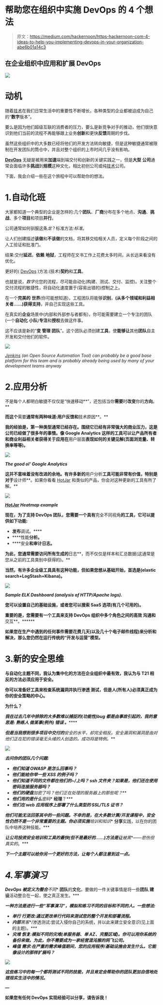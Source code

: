 # 帮助您在组织中实施 DevOps 的 4 个想法

> 原文：<https://medium.com/hackernoon/https-hackernoon-com-4-ideas-to-help-you-implementing-devops-in-your-organization-abe6b01a14c3>

## 在企业组织中应用和扩展 DevOps

![](img/62fb16fcd14e30e8b9cf9a5910e0211b.png)

# 动机

随着[技术](https://hackernoon.com/tagged/technology)在我们日常生活中的重要性不断增长，各种类型的企业都被迫成为自己的“**数字**版本”。

要么是因为他们超级互联的消费者的压力，要么是新竞争对手的推动，他们很快意识到他们当前的流程不再能够跟上业务**创新**和更快**反馈**周期的步伐。

虽然这些组织中的大多数已经将他们的开发方法转向敏捷，但是这种敏捷通常被限制在开发团队的筒仓中，并且对整个组织的上市时间几乎没有影响。

[**DevOps**](https://hackernoon.com/tagged/devops) 无疑是被用来**加速**端到端交付和创新的关键实践之一，但是**大型** **公司**通常会面临许多**挑战**到**规模**这种文化，相比初创公司或纯[技术](https://hackernoon.com/tagged/technology)公司。

下面，我会介绍一些在这个旅程中可以帮助你的想法。

# 1.自动化班

大家都知道一个典型的企业是怎样的:几个**团队**、**厂商**分布在多个地点、**沟通**、**挑战**、多个**项目**和项目**并行**。

公司通常如何驯服这条*龙*？标准方法:*标准*。

让人们创建描述**该做**和**不该做**的文档，将其移交给相关人员，定义每个阶段之间的人工验证和批准门。

结果:交付**延迟**，**依赖** **地狱**，工程师在文书工作上花费太多时间，从长远来看没有优化。

更好的( [DevOps](https://hackernoon.com/tagged/devops) )方法:(技术)**契约**和**工具**。

也就是说，*数字化*您的流程，尽可能自动化(构建、测试、交付、监控)。关注整个交付流程的敏捷性，将自动化速度置于(容易出错的)控制之上。

在一个**完美的** **世界**(你可能想知道)，工程团队将能够**识别**，**(从多个领域和利益相关者……)获得支持**，并自己实现这些工具。

在真实的**企业**场景中(内部和外部参与者都有)，你可能需要建立一个专注的团队(一个**自动化** **小队**)**专注**和**授权**去做这件事。

这不应该是新的“**变** **管理** **团队**”。这个团队必须创建**工具**，使**能够让**其他**团队**自主开发和交付他们的软件。

![](img/d1fcab27fde9fdb4c041ae41642c16e6.png)

[*Jenkins*](https://jenkins.io/) *(an Open Source Automation Tool) can probably be a good base platform for this team and is probably already being used by many of your development teams anyway*

# 2.应用分析

不是每个人都明白敏捷不仅仅是“快速移动**”，还包括当你**需要**时**改变**你的**方向**。**

**而这个**需要**通常有两种味道:**用户反馈**和**技术原因**。**

**我的经验是，第一种类型通常已经存在。围绕它已经有非常强大的商业压力，这是公司已经做了很多年的事情。像 **Google Analytics** 这样的工具可以让产品所有者和商业利益相关者获得关于应用在**用户层面**表现如何的关键见解(页面浏览量、转换率等等)。**

**![](img/6d508005e342d4a89010cafaacf97b2c.png)**

***The good ol’ Google Analytics***

**这并不意味着没有改进的余地。有许多新的**用户分析**工具可能非常有价值，特别是对于**设计师**。如果你看看 [HotJar](https://alternativeto.net/software/hotjar-insights/) 和类似的产品，你会对这种更新的工具有所了解。**

**![](img/8a01f355dbbf36a9244f7f54aff029c3.png)**

**[*HotJar*](https://www.hotjar.com/) *Heatmap example***

**现在，为了支持 DevOps 团队，您需要一个具有**完全不同视角**的工具，它可以提供如下功能:**

*   **发布**调试。****
*   ****性能**分析。**
*   ****安全**和审计日志。**

**为此，您通常需要访问所有生成的**日志**，而不仅仅是样本和汇总数据(这通常是您从之前的工具类别中获得的)。**

**当然，有许多企业级工具具有这种功能，但如果您想从基础开始，首选是[](https://www.elastic.co/webinars/introduction-elk-stack)****(elastic search+LogStash+Kibana)。******

******![](img/edd0490fc45594410e5e686bd1f55e77.png)******

*******Sample ELK Dashboard (analysis of HTTP/Apache logs).*******

******您可以设置自己的基础设施，或者您可以搜索 SaaS 选项(有几个可用的)。******

******重要的是，您需要有一个工具来支持 DevOps 组织中多个角色之间的**高效** **沟通**和**交互**。******

****如果您在生产中遇到的任何**事件**需要花费**几天**(以及几十个电子邮件线程)来分析和解决，那么您仍然在运行传统的“开发与运营”模型。****

# ****3.新的安全思维****

****与自动化主题不同，我认为集中化的方法在企业组织中最有效，我认为与 T21 相反的方法必须应用于安全。****

****你可以准备好**工具**来检查系统漏洞并执行**渗透** **测试**，但是人(所有人)必须真正成为你的安全策略的中心。****

******为什么？******

****我在过去几年中排除的大多数难以捕捉的(**功能性)**bug 都是由**事故**引起的，我的意思是: ***熟练*****人*** *做某事(例外)* ***错误*** 。*******

***但是当我想到很多项目中交付的**安全**的水平，却完全相反。安全**漏洞**和**漏洞**是由对他们正在犯的**错误**毫无头绪的人创造的。成功将是特例。***

***![](img/4fe840101adcd627acad79eb5f164a8f.png)***

***去问你的团队几个问题:***

*   ***他们知道 OWASP 是怎么回事吗？***
*   ***他们能给你举一些 XSS 的例子吗？***
*   ***他们知道不同的文件都在他们的~/上吗？ **ssh** 文件夹？如果是，他们还在使用密码连接服务器吗？***
*   ***他们的硬盘**加密了**吗？他们正在处理的服务器上的那些呢？***
*   ***他们用的是什么**密码** **经理**？***
*   ***他们在 web 应用程序上部署了什么类型的 SSL/TLS **证书**？***

***他们可能无法回答其中的一些问题。不幸的是，在大多数计算/开发课程中，安全性仍然不是一个非常重要的主题。你必须实施**培训**和**知识** **分享**实践，以在你的团队中培养这种技能。***

***让公司投资安全培训和工具的最快(但不是最好的……)方法是让**被黑**——*悲伤但真实的*。***

***下一个主题可以给你另一个更好的方法，让每个人都注意到这一点。***

# ***4.军事演习***

***DevOps 被定义为整合**不同** **团队**的**文化**，要做的一件关键事情是将一些**团队** **建设**活动整合在一起，使之真正发生。***

***一种方法是进行一些“军事演习”，模拟和练习不同的目标和不同的人。一些想法:***

*   *****单行** **行**更改:通过更改单行代码来测试您的整个开发和部署流程。***
*   ***内部**黑客**/渗透测试:尝试入侵你自己的系统，并以此来建立安全意识(见上面的主题)。***
*   *****灾难** **恢复**:模拟不同的灾难(单服务器、单 AZ、完整区域)。你可以用你系统的备份来做。为此，你不需要成为一家经营混沌猴的网飞公司。***
*   *****峰值** **需求**:在严重的需求峰值期间，您的应用程序/基础设施会发生什么。它能像设计的那样扩展吗？***

***![](img/09904269e33c93dae5c1b13d767a573d.png)***

***这些练习中的每一个都将测试不同的技能，并且肯定会帮助你的团队更加自信地处理现实生活中的情况。***

***—***

****如果您有任何 DevOps 实现经验可以分享，请告诉我！****